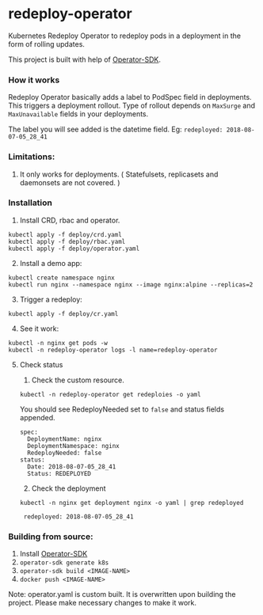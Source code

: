 # redeploy-operator
Kubernetes Redeploy Operator to redeploy pods in a deployment in the form of rolling updates. 

This project is built with help of [Operator-SDK](https://github.com/operator-framework/operator-sdk).

### How it works
Redeploy Operator basically adds a label to PodSpec field in deployments. 
This triggers a deployment rollout. Type of rollout depends on `MaxSurge` and `MaxUnavailable` fields in your deployments.

The label you will see added is the datetime field.
Eg:   `redeployed: 2018-08-07-05_28_41`

### Limitations:
1. It only works for deployments. ( Statefulsets, replicasets and daemonsets are not covered. )

### Installation

1. Install CRD, rbac and operator.

```
kubectl apply -f deploy/crd.yaml
kubectl apply -f deploy/rbac.yaml
kubectl apply -f deploy/operator.yaml
```
2. Install a demo app:

```
kubectl create namespace nginx
kubectl run nginx --namespace nginx --image nginx:alpine --replicas=2
```
3. Trigger a redeploy:

```
kubectl apply -f deploy/cr.yaml
```

4. See it work:

```
kubectl -n nginx get pods -w
kubectl -n redeploy-operator logs -l name=redeploy-operator
```

5. Check status

    1. Check the custom resource.

      `kubectl -n redeploy-operator get redeploies -o yaml`

      You should see RedeployNeeded set to `false` and status fields appended.
 
      ```
      spec:
        DeploymentName: nginx
        DeploymentNamespace: nginx
        RedeployNeeded: false
      status:
        Date: 2018-08-07-05_28_41
        Status: REDEPLOYED
      ```

    2. Check the deployment

      `kubectl -n nginx get deployment nginx -o yaml | grep redeployed`

      ```
       redeployed: 2018-08-07-05_28_41
      ```

### Building from source:

1. Install [Operator-SDK](https://github.com/operator-framework/operator-sdk)
2. `operator-sdk generate k8s`
3. `operator-sdk build <IMAGE-NAME>`
4. `docker push <IMAGE-NAME>`

Note: operator.yaml is custom built. It is overwritten upon building the project. 
Please make necessary changes to make it work.

